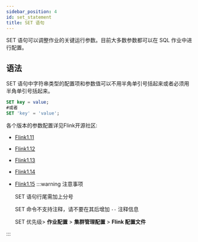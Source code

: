 ```yaml
---
sidebar_position: 4
id: set_statement
title: SET 语句
---
```


SET 语句可以调整作业的关键运行参数。目前大多数参数都可以在 SQL 作业中进行配置。

## 语法

SET 语句中字符串类型的配置项和参数值可以不用半角单引号括起来或者必须用半角单引号括起来。

```sql
SET key = value;
#或者
SET 'key' = 'value';
```

各个版本的参数配置详见Flink开源社区:

- [Flink1.11](https://nightlies.apache.org/flink/flink-docs-release-1.11/dev/table/config.html#overview)
- [Flink1.12](https://nightlies.apache.org/flink/flink-docs-release-1.12/dev/table/config.html#overview)
- [Flink1.13](https://nightlies.apache.org/flink/flink-docs-release-1.13/docs/dev/table/config/#overview)

- [Flink1.14](https://nightlies.apache.org/flink/flink-docs-release-1.14/docs/dev/table/config/#overview)
- [Flink1.15](https://nightlies.apache.org/flink/flink-docs-release-1.15/docs/dev/table/config/#overview)
:::warning 注意事项

   SET 语句行尾需加上分号

   SET 命令不支持注释，请不要在其后增加 `--` 注释信息

   SET 优先级> **作业配置** > **集群管理配置** > **Flink 配置文件**

:::
